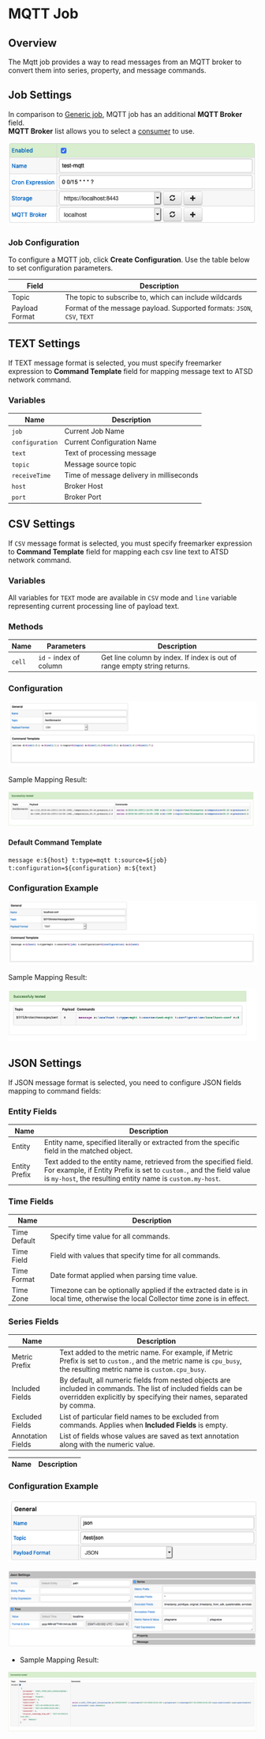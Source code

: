 # MQTT Job

## Overview

The Mqtt job provides a way to read messages from an MQTT broker to convert them into series, property, and message commands.

## Job Settings

In comparison to [Generic job](../job-generic.md), MQTT job has an additional **MQTT Broker** field. <br/>
**MQTT Broker** list allows you to select a [consumer](./mqtt-broker.md) to use.

![MQTT job settings](./images/mqtt_job_configuration.png)

### Job Configuration

To configure a MQTT job, click **Create Configuration**.
Use the table below to set configuration parameters.

**Field** | **Description**
----- | -----------
Topic | The topic to subscribe to, which can include wildcards
Payload Format | Format of the message payload. Supported formats: `JSON`, `CSV`, `TEXT`

## TEXT Settings

If TEXT message format is selected, you must specify freemarker expression to **Command Template** field for mapping message text to ATSD network command.

### Variables

**Name**| **Description**
---|---
`job` | Current Job Name
`configuration` | Current Configuration Name
`text` | Text of processing message
`topic` | Message source topic
`receiveTime` | Time of message delivery in milliseconds
`host` | Broker Host
`port` | Broker Port

## CSV Settings

If `CSV` message format is selected, you must specify freemarker expression to **Command Template** field for mapping each csv line text to ATSD network command.

### Variables

All variables for `TEXT` mode are available in `CSV` mode and `line` variable representing current processing line of payload text.

### Methods

**Name**| **Parameters** |  **Description**
---|---|---
`cell` | `id` - index of column | Get line column by index. If index is out of range empty string returns.

### Configuration

![](./images/mqtt_csv_configuration.png)

Sample Mapping Result:

![](./images/mqtt_csv_tes_result.png)

#### Default Command Template

```injectedfreemarker
message e:${host} t:type=mqtt t:source=${job} t:configuration=${configuration} m:${text}
```

### Configuration Example

![](./images/mqtt_text_configuration.png)

Sample Mapping Result:

![](./images/mqtt_text_mapping_result.png)

## JSON Settings

If JSON message format is selected, you need to configure JSON fields mapping to command fields:

### Entity Fields

**Name** | **Description**
---| ---
Entity | Entity name, specified literally or extracted from the specific field in the matched object.
Entity Prefix | Text added to the entity name, retrieved from the specified field. For example, if Entity Prefix is set to `custom.`, and the field value is `my-host`, the resulting entity name is `custom.my-host`.

### Time Fields

**Name** | **Description**
---| ---
Time Default | Specify time value for all commands.
Time Field   | Field with values that specify time for all commands.
Time Format  | Date format applied when parsing time value.
Time Zone    | Timezone can be optionally applied if the extracted date is in local time, otherwise the local Collector time zone is in effect.

### Series Fields

**Name** | **Description**
--- | ---
Metric Prefix | Text added to the metric name. For example, if Metric Prefix is set to `custom.`, and the metric name is `cpu_busy`, the resulting metric name is `custom.cpu_busy`.
Included Fields | By default, all numeric fields from nested objects are included in commands. The list of included fields can be overridden explicitly by specifying their names, separated by comma.
Excluded Fields | List of particular field names to be excluded from commands. Applies when **Included Fields** is empty.
Annotation Fields | List of fields whose values are saved as text annotation along with the numeric value.

**Name** | **Description**
---|---

### Configuration Example

![MQTT Configuration Example](./images/mqtt_configuration_json.png)

![MQTT JSON mapping settings](./images/kafka_json_mapping_settings.png)

* Sample Mapping Result:

![](./images/mqtt_json_mapping_result.png)